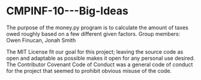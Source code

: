 # CMPINF-10---Big-Ideas

The purpose of the money.py program is to calculate the amount of taxes owed roughly based on a few different given factors.
Group members: Owen Finucan, Jonah Smith

The MIT License fit our goal for this project; leaving the source code as open and adaptable as possible makes it open for any personal use desired. The Contributor Covenant Code of Conduct was a general code of conduct for the project that seemed to prohibit obvious misuse of the code. 
